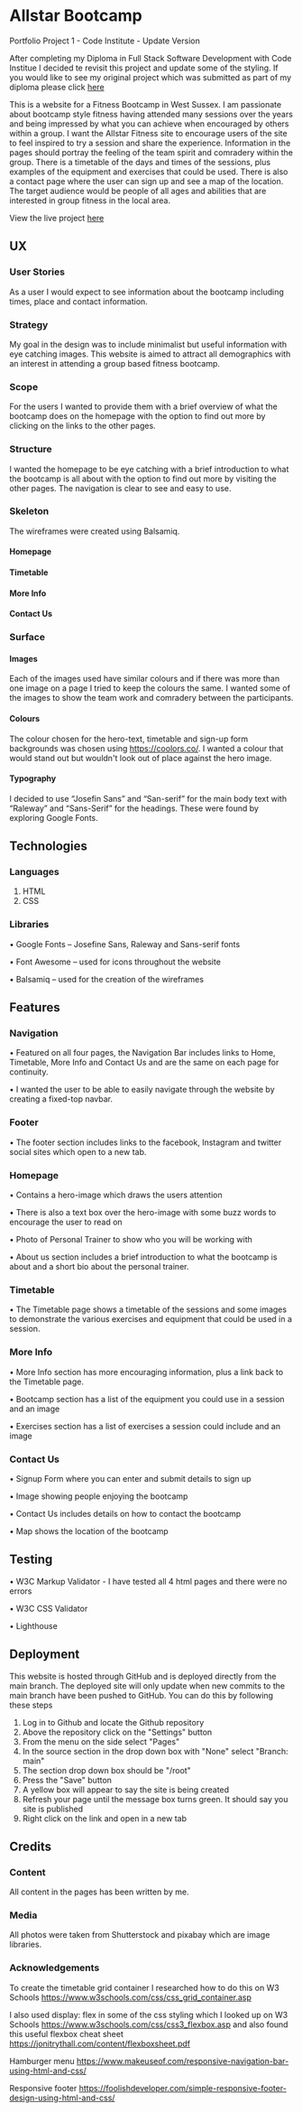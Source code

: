 # Allstar Bootcamp
Portfolio Project 1 - Code Institute - Update Version

After completing my Diploma in Full Stack Software Development with Code Institue I decided te revisit this project and update some of the styling. If you would like to see my original project which was submitted as part of my diploma please click [here](https://github.com/Lucy-Glanville-Brown/allstar-bootcamp)

This is a website for a Fitness Bootcamp in West Sussex. I am passionate about bootcamp style fitness having attended many sessions over the years and being impressed by what you can achieve when encouraged by others within a group.  I want the Allstar Fitness site to encourage users of the site to feel inspired to try a session and share the experience.
Information in the pages should portray the feeling of the team spirit and comradery within the group. There is a timetable of the days and times of the sessions, plus examples of the equipment and exercises that could be used.  There is also a contact page where the user can sign up and see a map of the location.  
The target audience would be people of all ages and abilities that are interested in group fitness in the local area.

View the live project [here](https://lucy-glanville-brown.github.io/allstar-bootcamp2/index.html)

## UX
### User Stories
As a user I would expect to see information about the bootcamp including times, place and contact information.

### Strategy
My goal in the design was to include minimalist but useful information with eye catching images. This website is aimed to attract all demographics with an interest in attending a group based fitness bootcamp.

### Scope
For the users I wanted to provide them with a brief overview of what the bootcamp does on the homepage with the option to find out more by clicking on the links to the other pages.

### Structure
I wanted the homepage to be eye catching with a brief introduction to what the bootcamp is all about with the option to find out more by visiting the other pages. The navigation is clear to see and easy to use.

### Skeleton
The wireframes were created using Balsamiq.

#### Homepage

#### Timetable

#### More Info

#### Contact Us

### Surface
#### Images
Each of the images used have similar colours and if there was more than one image on a page I tried to keep the colours the same. I wanted some of the images to show the team work and comradery between the participants.

#### Colours
The colour chosen for the hero-text, timetable and sign-up form backgrounds was chosen using https://coolors.co/. I wanted a colour that would stand out but wouldn't look out of place against the hero image.

#### Typography
I decided to use “Josefin Sans” and “San-serif” for the main body text with “Raleway” and “Sans-Serif” for the headings. These were found by exploring Google Fonts.

## Technologies
### Languages
1.	HTML
2.	CSS

### Libraries
•	Google Fonts – Josefine Sans, Raleway and Sans-serif fonts

•	Font Awesome – used for icons throughout the website

•	Balsamiq – used for the creation of the wireframes

## Features
### Navigation
•	Featured on all four pages, the Navigation Bar includes links to Home, Timetable, More Info and Contact Us and are the same on each page for continuity.

•	I wanted the user to be able to easily navigate through the website by creating a fixed-top navbar.

### Footer
•	The footer section includes links to the facebook, Instagram and twitter social sites which open to a new tab.  

### Homepage
•	Contains a hero-image which draws the users attention 

•	There is also a text box over the hero-image with some buzz words to encourage the user to read on

•	Photo of Personal Trainer to show who you will be working with

•	About us section includes a brief introduction to what the bootcamp is about and a short bio about the personal trainer.

### Timetable
•	The Timetable page shows a timetable of the sessions and some images to demonstrate the various exercises and equipment that could be used in a session.

### More Info
•	More Info section has more encouraging information, plus a link back to the Timetable page. 

•	Bootcamp section has a list of the equipment you could use in a session and an image 

•	Exercises section has a list of exercises a session could include and an image 

### Contact Us
•	Signup Form where you can enter and submit details to sign up

•	Image showing people enjoying the bootcamp

•	Contact Us includes details on how to contact the bootcamp

•	Map shows the location of the bootcamp

## Testing
•	W3C Markup Validator - I have tested all 4 html pages and there were no errors

•	W3C CSS Validator

•	Lighthouse

## Deployment
This website is hosted through GitHub and is deployed directly from the main branch. The deployed site will only update when new commits to the main branch have been pushed to GitHub.
You can do this by following these steps
1. Log in to Github and locate the Github repository
2. Above the repository click on the "Settings" button
3. From the menu on the side select "Pages"
4. In the source section in the drop down box with "None" select "Branch: main"
5. The section drop down box should be "/root"
6. Press the "Save" button
7. A yellow box will appear to say the site is being created
8. Refresh your page until the message box turns green. It should say you site is published
9. Right click on the link and open in a new tab

## Credits
### Content
All content in the pages has been written by me.
### Media
All photos were taken from Shutterstock and pixabay which are image libraries.
### Acknowledgements
To create the timetable grid container I researched how to do this on W3 Schools https://www.w3schools.com/css/css_grid_container.asp

I also used display: flex in some of the css styling which I looked up on W3 Schools https://www.w3schools.com/css/css3_flexbox.asp and also found this useful flexbox cheat sheet https://jonitrythall.com/content/flexboxsheet.pdf

Hamburger menu https://www.makeuseof.com/responsive-navigation-bar-using-html-and-css/ 

Responsive footer https://foolishdeveloper.com/simple-responsive-footer-design-using-html-and-css/ 